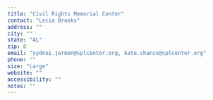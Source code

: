 ```yaml
---
title: "Civil Rights Memorial Center"
contact: "Lecia Brooks"
address: ""
city: ""
state: "AL"
zip: 0
email: "sydnei.jarman@splcenter.org, kate.chance@splcenter.org"
phone: ""
size: "Large"
website: ""
accessibility: ""
notes: ""
--- 
```

